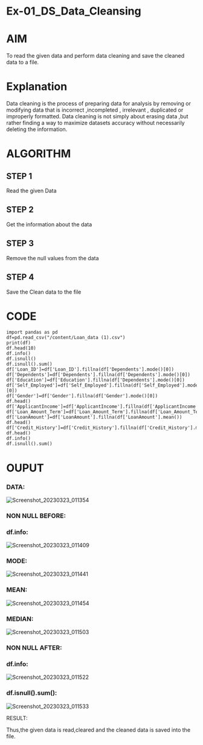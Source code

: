 # Ex-01_DS_Data_Cleansing
# AIM
To read the given data and perform data cleaning and save the cleaned data to a file.

# Explanation
Data cleaning is the process of preparing data for analysis by removing or modifying data that is incorrect ,incompleted , irrelevant , duplicated or improperly formatted. Data cleaning is not simply about erasing data ,but rather finding a way to maximize datasets accuracy without necessarily deleting the information.

# ALGORITHM
## STEP 1
Read the given Data

## STEP 2
Get the information about the data

## STEP 3
Remove the null values from the data

## STEP 4
Save the Clean data to the file

# CODE
```
import pandas as pd
df=pd.read_csv("/content/Loan_data (1).csv")
print(df)
df.head(10)
df.info()
df.isnull()
df.isnull().sum()
df['Loan_ID']=df['Loan_ID'].fillna(df['Dependents'].mode()[0])
df['Dependents']=df['Dependents'].fillna(df['Dependents'].mode()[0])
df['Education']=df['Education'].fillna(df['Dependents'].mode()[0])
df['Self_Employed']=df['Self_Employed'].fillna(df['Self_Employed'].mode()[0])
df['Gender']=df['Gender'].fillna(df['Gender'].mode()[0])
df.head()
df['ApplicantIncome']=df['ApplicantIncome'].fillna(df['ApplicantIncome'].mean())
df['Loan_Amount_Term']=df['Loan_Amount_Term'].fillna(df['Loan_Amount_Term'].mean())
df['LoanAmount']=df['LoanAmount'].fillna(df['LoanAmount'].mean())
df.head()
df['Credit_History']=df['Credit_History'].fillna(df['Credit_History'].median())
df.head()
df.info()
df.isnull().sum()
```
# OUPUT
### DATA:
![Screenshot_20230323_011354](https://user-images.githubusercontent.com/121166004/227136904-b6d12793-2bc1-42f4-97b5-3ad8315bc31f.png)


### NON NULL BEFORE:

### df.info:
![Screenshot_20230323_011409](https://user-images.githubusercontent.com/121166004/227136996-5e995a3e-f4a9-4542-9d07-f03e4711f7eb.png)


### MODE:
![Screenshot_20230323_011441](https://user-images.githubusercontent.com/121166004/227137087-7bf2ea58-d750-4586-9374-00e0949a0042.png)

### MEAN:
![Screenshot_20230323_011454](https://user-images.githubusercontent.com/121166004/227137205-9799a902-9242-4126-86b5-096596dd296a.png)


### MEDIAN:
![Screenshot_20230323_011503](https://user-images.githubusercontent.com/121166004/227137288-b32162c1-422d-4727-9ec2-444d12e9a590.png)

### NON NULL AFTER:

### df.info:
![Screenshot_20230323_011522](https://user-images.githubusercontent.com/121166004/227137789-420b9897-a9f9-4267-856f-4843a9866b2c.png)


### df.isnull().sum():
![Screenshot_20230323_011533](https://user-images.githubusercontent.com/121166004/227137734-1de760dc-0403-4d74-9cc2-7c41c2898b07.png)


RESULT:

Thus,the given data is read,cleared and the cleaned data is saved into the file.

